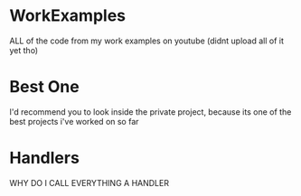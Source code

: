# WorkExamples
ALL of the code from my work examples on youtube
(didnt upload all of it yet tho)

# Best One
I'd recommend you to look inside the private project, because its one of the best projects i've worked on so far

# Handlers
WHY DO I CALL EVERYTHING A HANDLER
